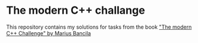 # The modern C++ challange

This repository contains my solutions for tasks from the book ["The modern C++ Challenge" by Marius Bancila](https://www.packtpub.com/product/the-modern-c-challenge/9781788993869)